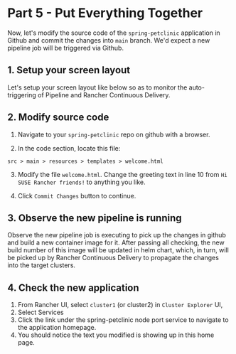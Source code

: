 # Part 5 - Put Everything Together

Now, let's modify the source code of the `spring-petclinic` application in Github and commit the changes into `main` branch. We'd expect a new pipeline job will be triggered via Github. 

## 1. Setup your screen layout 

Let's setup your screen layout like below so as to monitor the auto-triggering of Pipeline and Rancher Continuous Delivery.

## 2. Modify source code

1. Navigate to your `spring-petclinic` repo on github with a browser.

2. In the code section, locate this file:

```
src > main > resources > templates > welcome.html
```

3. Modify the file `welcome.html`. Change the greeting text in line 10 from `Hi SUSE Rancher friends!` to anything you like.

4. Click `Commit Changes` button to continue.

## 3. Observe the new pipeline is running

Observe the new pipeline job is executing to pick up the changes in github and build a new container image for it. After passing all checking, the new build number of this image will be updated in helm chart, which, in turn, will be picked up by Rancher Continuous Delivery to propagate the changes into the target clusters.

## 4. Check the new application

1. From Rancher UI, select `cluster1` (or cluster2) in `Cluster Explorer` UI,
2. Select Services
3. Click the link under the spring-petclinic node port service to navigate to the application homepage.
4. You should notice the text you modified is showing up in this home page.




